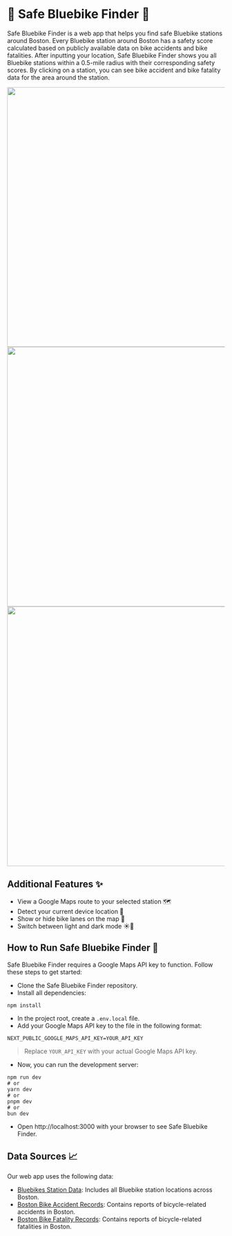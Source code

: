 <h1>🚴 Safe Bluebike Finder 🚴</h1>

Safe Bluebike Finder is a web app that helps you find safe Bluebike stations around Boston. Every Bluebike station around Boston has a safety score calculated based on publicly available data on bike accidents and bike fatalities. After inputting your location, Safe Bluebike Finder shows you all Bluebike stations within a 0.5-mile radius with their corresponding safety scores. By clicking on a station, you can see bike accident and bike fatality data for the area around the station.  

<img src="https://github.com/user-attachments/assets/e1927ce9-23b7-4948-89c0-4786fa30baed" width="600"/>
<img src="https://github.com/user-attachments/assets/7c47f1f1-8866-4a76-93a6-bb825efcab62" width="600"/>
<img src="https://github.com/user-attachments/assets/f75c4357-27fd-46f4-a242-bff6fc7c3ac5" width="600"/>

<h2>Additional Features ✨</h2> 

- View a Google Maps route to your selected station 🗺️
- Detect your current device location 📍
- Show or hide bike lanes on the map 🚴
- Switch between light and dark mode ☀️🌙

<h2>How to Run Safe Bluebike Finder 🚴</h2>
Safe Bluebike Finder requires a Google Maps API key to function. Follow these steps to get started:

- Clone the Safe Bluebike Finder repository.
- Install all dependencies:
```
npm install
```
- In the project root, create a `.env.local` file.
- Add your Google Maps API key to the file in the following format:
```
NEXT_PUBLIC_GOOGLE_MAPS_API_KEY=YOUR_API_KEY
```
> Replace `YOUR_API_KEY` with your actual Google Maps API key.
- Now, you can run the development server:
```
npm run dev
# or
yarn dev
# or
pnpm dev
# or
bun dev
```
- Open http://localhost:3000 with your browser to see Safe Bluebike Finder.

<h2>Data Sources 📈</h2>

Our web app uses the following data:

- [Bluebikes Station Data](https://bluebikes.com/system-data): Includes all Bluebike station locations across Boston.
- [Boston Bike Accident Records](https://data.boston.gov/dataset/vision-zero-crash-records): Contains reports of bicycle-related accidents in Boston.
- [Boston Bike Fatality Records](https://data.boston.gov/dataset/vision-zero-fatality-records): Contains reports of bicycle-related fatalities in Boston.


